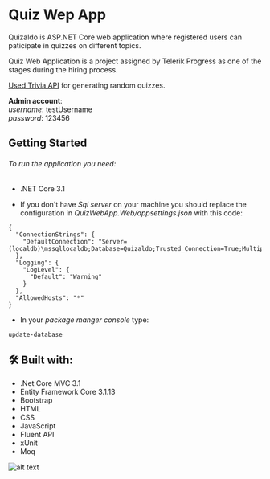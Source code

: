 # Quiz Wep App

Quizaldo is ASP.NET Core web application where registered users can paticipate in quizzes on different topics.

Quiz Web Application is a project assigned by Telerik Progress as one of the stages during the hiring process.

[Used Trivia API](https://opentdb.com/api_config.php) for generating random quizzes.

**Admin account**: </br>
 *username*: testUsername <br>  *password*: 123456
## Getting Started

###### To run the application you need:
- .NET Core 3.1 

- If you don't have *Sql server* on your machine you should replace the configuration in *QuizWebApp.Web/appsettings.json* with this code:
```
{
  "ConnectionStrings": {
    "DefaultConnection": "Server=(localdb)\mssqllocaldb;Database=Quizaldo;Trusted_Connection=True;MultipleActiveResultSets=true"
  },
  "Logging": {
    "LogLevel": {
      "Default": "Warning"
    }
  },
  "AllowedHosts": "*"
}
```
- In your *package manger console* type: 

```
update-database
```

## 🛠 Built with:
* .Net Core MVC 3.1
* Entity Framework Core 3.1.13
* Bootstrap
* HTML
* CSS
* JavaScript
* Fluent API
* xUnit
* Moq


![alt text](https://i.imgur.com/ZcwjPdC.png)
